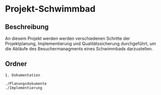 Projekt-Schwimmbad
=====

Beschreibung
--------
An diesem Projekt werden werden verschiedenen Schritte der Projektplanung, Implementierung und Qualitätssicherung durchgeführt, um die Abläufe
des Besuchermanagments eines Schwimmbads darzustellen.

Ordner
--------
```
1. Dokumentation

./Planungsdokumente  
./Implementierung
```


